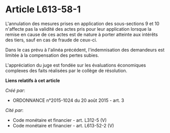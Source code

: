 # Article L613-58-1

L'annulation des mesures prises en application des sous-sections 9 et 10 n'affecte pas la validité des actes pris pour leur
application lorsque la remise en cause de ces actes est de nature à porter atteinte aux intérêts des tiers, sauf en cas de
fraude de ceux-ci.

Dans le cas prévu à l'alinéa précédent, l'indemnisation des demandeurs est limitée à la compensation des pertes subies.

L'appréciation du juge est fondée sur les évaluations économiques complexes des faits réalisées par le collège de résolution.

**Liens relatifs à cet article**

_Créé par_:

  - ORDONNANCE n°2015-1024 du 20 août 2015 - art. 3

_Cité par_:

  - Code monétaire et financier - art. L312-5 (V)
  - Code monétaire et financier - art. L613-52-2 (V)
